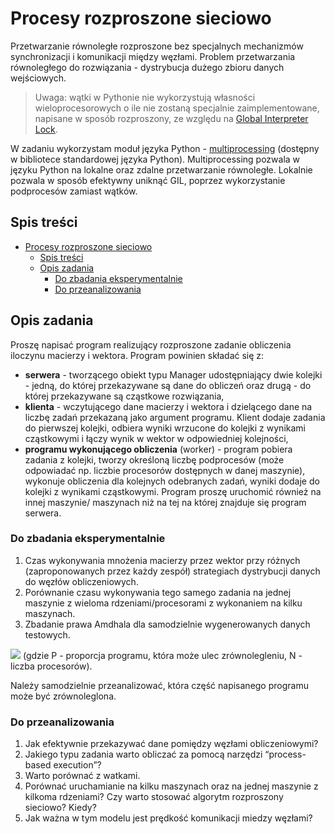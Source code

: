 # Procesy rozproszone sieciowo

Przetwarzanie równoległe rozproszone bez specjalnych mechanizmów synchronizacji i komunikacji między węzłami. Problem przetwarzania równoległego do rozwiązania - dystrybucja dużego zbioru danych wejściowych.

> Uwaga: wątki w Pythonie nie wykorzystują własności wieloprocesorowych o ile nie zostaną specjalnie zaimplementowane, napisane w sposób rozproszony, ze względu na [Global Interpreter Lock](https://wiki.python.org/moin/GlobalInterpreterLock).

W zadaniu wykorzystam moduł języka Python - [multiprocessing](https://docs.python.org/2/library/multiprocessing.html) (dostępny w bibliotece standardowej języka Python). Multiprocessing pozwala w języku Python na lokalne oraz zdalne przetwarzanie równoległe. Lokalnie pozwala w sposób efektywny uniknąć GIL, poprzez wykorzystanie podprocesów zamiast wątków.

## Spis treści

- [Procesy rozproszone sieciowo](#procesy-rozproszone-sieciowo)
  - [Spis treści](#spis-treści)
  - [Opis zadania](#opis-zadania)
    - [Do zbadania eksperymentalnie](#do-zbadania-eksperymentalnie)
    - [Do przeanalizowania](#do-przeanalizowania)

## Opis zadania

Proszę napisać program realizujący rozproszone zadanie obliczenia iloczynu macierzy i wektora. Program powinien składać się z:

- **serwera** - tworzącego obiekt typu Manager udostępniający dwie kolejki - jedną, do której przekazywane są dane do obliczeń oraz drugą - do której przekazywane są cząstkowe rozwiązania,
- **klienta** - wczytującego dane macierzy i wektora i dzielącego dane na liczbę zadań przekazaną jako argument programu. Klient dodaje zadania do pierwszej kolejki, odbiera wyniki wrzucone do kolejki z wynikami cząstkowymi i łączy wynik w wektor w odpowiedniej kolejności,
- **programu wykonującego obliczenia** (worker) - program pobiera zadania z kolejki, tworzy określoną liczbę podprocesów (może odpowiadać np. liczbie procesorów dostępnych w danej maszynie), wykonuje obliczenia dla kolejnych odebranych zadań, wyniki dodaje do kolejki z wynikami cząstkowymi. Program proszę uruchomić również na innej maszynie/ maszynach niż na tej na której znajduje się program serwera.

### Do zbadania eksperymentalnie

1. Czas wykonywania mnożenia macierzy przez wektor przy różnych (zaproponowanych przez każdy zespół) strategiach dystrybucji danych do węzłów obliczeniowych.
2. Porównanie czasu wykonywania tego samego zadania na jednej maszynie z wieloma rdzeniami/procesorami z wykonaniem na kilku maszynach.
3. Zbadanie prawa Amdhala dla samodzielnie wygenerowanych danych testowych.   
<img src="https://render.githubusercontent.com/render/math?math=\dfrac{1}{(1-P)%2B\dfrac{P}{N}}">  
(gdzie P - proporcja programu, która może ulec zrównolegleniu, N - liczba procesorów).

Należy samodzielnie przeanalizować, która część napisanego programu może być zrównoleglona.

### Do przeanalizowania

1. Jak efektywnie przekazywać dane pomiędzy węzłami obliczeniowymi?
2. Jakiego typu zadania warto obliczać za pomocą narzędzi “process-based execution”?
3. Warto porównać z watkami.
4. Porównać uruchamianie na kilku maszynach oraz na jednej maszynie z kilkoma rdzeniami? Czy warto stosować algorytm rozproszony sieciowo? Kiedy?
5. Jak ważna w tym modelu jest prędkość komunikacji miedzy węzłami?